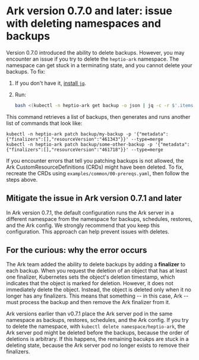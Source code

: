 # Ark version 0.7.0 and later: issue with deleting namespaces and backups 

Version 0.7.0 introduced the ability to delete backups. However, you may encounter an issue if you try to 
delete the `heptio-ark` namespace. The namespace can get stuck in a terminating state, and you cannot delete your backups. 
To fix:

1. If you don't have it, [install `jq`][0].

1. Run:
    
    ```bash
    bash <(kubectl -n heptio-ark get backup -o json | jq -c -r $'.items[] | "kubectl -n heptio-ark patch backup/" + .metadata.name + " -p \'" + (({metadata: {finalizers: ( (.metadata.finalizers // []) - ["gc.ark.heptio.com"]), resourceVersion: .metadata.resourceVersion}}) | tostring) + "\' --type=merge"')
    ```

This command retrieves a list of backups, then generates and runs another list of commands that look like:

```
kubectl -n heptio-ark patch backup/my-backup -p '{"metadata":{"finalizers":[],"resourceVersion":"461343"}}' --type=merge
kubectl -n heptio-ark patch backup/some-other-backup -p '{"metadata":{"finalizers":[],"resourceVersion":"461718"}}' --type=merge
```

If you encounter errors that tell you patching backups is not allowed, the Ark
CustomResourceDefinitions (CRDs) might have been deleted. To fix, recreate the CRDs using 
`examples/common/00-prereqs.yaml`, then follow the steps above.

## Mitigate the issue in Ark version 0.7.1 and later

In Ark version 0.7.1, the default configuration runs the Ark server in a different namespace from the namespace 
for backups, schedules, restores, and the Ark config. We strongly recommend that you keep this configuration. 
This approach can help prevent issues with deletes.

## For the curious: why the error occurs

The Ark team added the ability to delete backups by adding a **finalizer** to each
backup. When you request the deletion of an object that has at least one finalizer, Kubernetes sets
the object's deletion timestamp, which indicates that the object is marked for deletion. However, it does
not immediately delete the object. Instead, the object is deleted only when it no longer has
any finalizers. This means that something -- in this case, Ark -- must process the backup and then
remove the Ark finalizer from it.

Ark versions earlier than v0.7.1 place the Ark server pod in the same namespace as backups, restores,
schedules, and the Ark config. If you try to delete the namespace, with `kubectl delete
namespace/heptio-ark`, the Ark server pod might be deleted before the backups, because
the order of deletions is arbitrary. If this happens, the remaining bacukps are stuck in a 
deleting state, because the Ark server pod no longer exists to remove their finalizers.

[0]: https://stedolan.github.io/jq/
